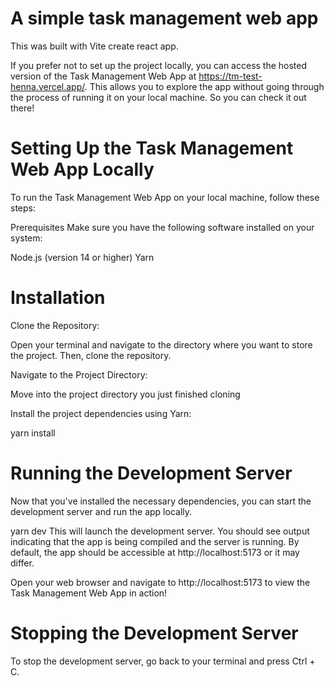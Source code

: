 # A simple task management web app

This was built with Vite create react app.

If you prefer not to set up the project locally, you can access the hosted version of the Task Management Web App at https://tm-test-henna.vercel.app/. This allows you to explore the app without going through the process of running it on your local machine. So you can check it out there!

# Setting Up the Task Management Web App Locally
To run the Task Management Web App on your local machine, follow these steps:

Prerequisites
Make sure you have the following software installed on your system:

Node.js (version 14 or higher)
Yarn

# Installation
Clone the Repository:

Open your terminal and navigate to the directory where you want to store the project. Then, clone the repository.

Navigate to the Project Directory:

Move into the project directory you just finished cloning

Install the project dependencies using Yarn:

yarn install

# Running the Development Server
Now that you've installed the necessary dependencies, you can start the development server and run the app locally.

yarn dev
This will launch the development server. You should see output indicating that the app is being compiled and the server is running. By default, the app should be accessible at http://localhost:5173 or it may differ.

Open your web browser and navigate to http://localhost:5173 to view the Task Management Web App in action!

# Stopping the Development Server
To stop the development server, go back to your terminal and press Ctrl + C.
